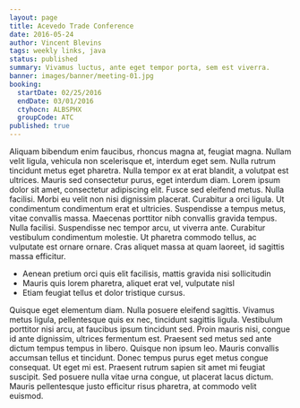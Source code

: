 ```yaml
---
layout: page
title: Acevedo Trade Conference
date: 2016-05-24
author: Vincent Blevins
tags: weekly links, java
status: published
summary: Vivamus luctus, ante eget tempor porta, sem est viverra.
banner: images/banner/meeting-01.jpg
booking:
  startDate: 02/25/2016
  endDate: 03/01/2016
  ctyhocn: ALBSPHX
  groupCode: ATC
published: true
---
```

Aliquam bibendum enim faucibus, rhoncus magna at, feugiat magna. Nullam velit ligula, vehicula non scelerisque et, interdum eget sem. Nulla rutrum tincidunt metus eget pharetra. Nulla tempor ex at erat blandit, a volutpat est ultrices. Mauris sed consectetur purus, eget interdum diam. Lorem ipsum dolor sit amet, consectetur adipiscing elit. Fusce sed eleifend metus.
Nulla facilisi. Morbi eu velit non nisi dignissim placerat. Curabitur a orci ligula. Ut condimentum condimentum erat et ultricies. Suspendisse a tempus metus, vitae convallis massa. Maecenas porttitor nibh convallis gravida tempus. Nulla facilisi. Suspendisse nec tempor arcu, ut viverra ante. Curabitur vestibulum condimentum molestie. Ut pharetra commodo tellus, ac vulputate est ornare ornare. Cras aliquet massa at quam laoreet, id sagittis massa efficitur.

* Aenean pretium orci quis elit facilisis, mattis gravida nisi sollicitudin
* Mauris quis lorem pharetra, aliquet erat vel, vulputate nisl
* Etiam feugiat tellus et dolor tristique cursus.

Quisque eget elementum diam. Nulla posuere eleifend sagittis. Vivamus metus ligula, pellentesque quis ex nec, tincidunt sagittis ligula. Vestibulum porttitor nisi arcu, at faucibus ipsum tincidunt sed. Proin mauris nisi, congue id ante dignissim, ultrices fermentum est. Praesent sed metus sed ante dictum tempus tempus in libero. Quisque non ipsum leo. Mauris convallis accumsan tellus et tincidunt. Donec tempus purus eget metus congue consequat. Ut eget mi est. Praesent rutrum sapien sit amet mi feugiat suscipit. Sed posuere nulla vitae urna congue, ut placerat lacus dictum. Mauris pellentesque justo efficitur risus pharetra, at commodo velit euismod.
